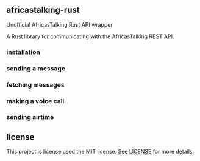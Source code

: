 ## africastalking-rust

Unofficial AfricasTalking Rust API wrapper

A Rust library for communicating with the AfricasTalking REST API.


### installation


### sending a message


### fetching messages


### making a voice call


### sending airtime


## license

This project is license used the MIT license. See [LICENSE](LICENSE) for more details.
